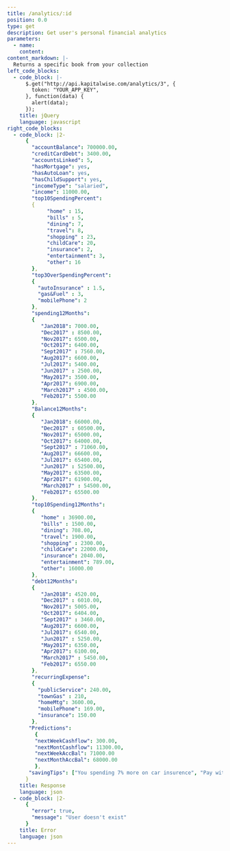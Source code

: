 ```yaml
---
title: /analytics/:id
position: 0.0
type: get
description: Get user's personal financial analytics
parameters:
  - name:
    content:
content_markdown: |-
  Returns a specific book from your collection
left_code_blocks:
  - code_block: |-
      $.get("http://api.kapitalwise.com/analytics/3", {
        token: "YOUR_APP_KEY",
      }, function(data) {
        alert(data);
      });
    title: jQuery
    language: javascript
right_code_blocks:
  - code_block: |2-
      {
        "accountBalance": 700000.00,
        "creditCardDebt": 3400.00,
        "accountsLinked": 5,
        "hasMortgage": yes,
        "hasAutoLoan": yes,
        "hasChildSupport": yes,
        "incomeType": "salaried",
        "income": 11000.00,
        "top10SpendingPercent":
        {
             "home" : 15,
             "bills" : 5,
             "dining": 7,
             "travel": 8,
             "shopping" : 23,
             "childCare": 20,
             "insurance": 2,
             "entertainment": 3,
             "other": 16
        },
        "top3OverSpendingPercent":
        {
          "autoInsurance" : 1.5,
          "gas&Fuel" : 3,
          "mobilePhone": 2
        },
        "spending12Months":
        {
           "Jan2018": 7000.00,
           "Dec2017" : 8500.00,
           "Nov2017": 6500.00,
           "Oct2017": 6400.00,
           "Sept2017" : 7560.00,
           "Aug2017": 6600.00,
           "Jul2017": 5400.00,
           "Jun2017" : 2500.00,
           "May2017": 3500.00,
           "Apr2017": 6900.00,
           "March2017" : 4500.00,
           "Feb2017": 5500.00
        },
        "Balance12Months":
        {
           "Jan2018": 66000.00,
           "Dec2017" : 60500.00,
           "Nov2017": 65000.00,
           "Oct2017": 64000.00,
           "Sept2017" : 71060.00,
           "Aug2017": 66600.00,
           "Jul2017": 65400.00,
           "Jun2017" : 52500.00,
           "May2017": 63500.00,
           "Apr2017": 61900.00,
           "March2017" : 54500.00,
           "Feb2017": 65500.00
        },
        "top10Spending12Months":
        {
           "home" : 36900.00,
           "bills" : 1500.00,
           "dining": 708.00,
           "travel": 1900.00,
           "shopping" : 2300.00,
           "childCare": 22000.00,
           "insurance": 2040.00,
           "entertainment": 789.00,
           "other": 16000.00
        },
        "debt12Months":
        {
           "Jan2018": 4520.00,
           "Dec2017" : 6010.00,
           "Nov2017": 5005.00,
           "Oct2017": 6404.00,
           "Sept2017" : 3460.00,
           "Aug2017": 6600.00,
           "Jul2017": 6540.00,
           "Jun2017" : 5250.00,
           "May2017": 6350.00,
           "Apr2017": 6100.00,
           "March2017" : 5450.00,
           "Feb2017": 6550.00
        },
        "recurringExpense":
        {
          "publicService": 240.00,
          "townGas" : 210,
          "homeMtg": 3600.00,
          "mobilePhone": 169.00,
          "insurance": 150.00
        },
       "Predictions":
         {
         "nextWeekCashflow": 300.00,
         "nextMontCashflow": 11300.00,
         "nextWeekAccBal": 71000.00
         "nextMonthAccBal": 68000.00
         },
       "savingTips": ["You spending 7% more on car insurence", "Pay with your Amex 42000 when you dine out and get 2% cash back"]
      }
    title: Response
    language: json
  - code_block: |2-
      {
        "error": true,
        "message": "User doesn't exist"
      }
    title: Error
    language: json
---
```






